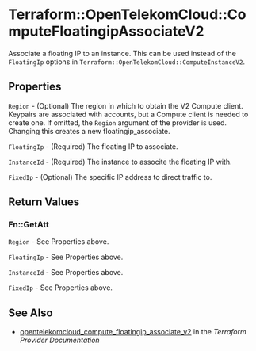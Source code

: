 # Terraform::OpenTelekomCloud::ComputeFloatingipAssociateV2

Associate a floating IP to an instance. This can be used instead of the
`FloatingIp` options in `Terraform::OpenTelekomCloud::ComputeInstanceV2`.

## Properties

`Region` - (Optional) The region in which to obtain the V2 Compute client. Keypairs are associated with accounts, but a Compute client is needed to create one. If omitted, the `Region` argument of the provider is used. Changing this creates a new floatingip_associate.

`FloatingIp` - (Required) The floating IP to associate.

`InstanceId` - (Required) The instance to associte the floating IP with.

`FixedIp` - (Optional) The specific IP address to direct traffic to.


## Return Values

### Fn::GetAtt

`Region` - See Properties above.

`FloatingIp` - See Properties above.

`InstanceId` - See Properties above.

`FixedIp` - See Properties above.

## See Also

* [opentelekomcloud_compute_floatingip_associate_v2](https://www.terraform.io/docs/providers/opentelekomcloud/r/compute_floatingip_associate_v2.html) in the _Terraform Provider Documentation_
